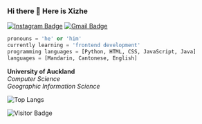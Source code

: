 ### Hi there 👋 Here is Xizhe

[![Instagram Badge](https://img.shields.io/badge/-raymond_lin_xi_zhe-purple?style=flat-square&logo=instagram&logoColor=white&link=https://www.instagram.com/raymond_lin_xi_zhe/)](https://www.instagram.com/raymond_lin_xi_zhe/)
[![Gmail Badge](https://img.shields.io/badge/-linxizhe123@live.com-c14438?style=flat-square&logo=Gmail&logoColor=white&link=mailto:linxizhe123@live.com)](mailto:linxizhe123@live.com)

<!-- - 😄 Pronouns: 'he' || 'him';
- 🌱 I’m currently learning frontend development;
- 🔭 Languages: [Python, JS, HTML, CSS] -->

``` Python
pronouns = 'he' or 'him'
currently learning = 'frontend development'
programming languages = [Python, HTML, CSS, JavaScript, Java]
languages = [Mandarin, Cantonese, English]
```

**University of Auckland** <br />
*Computer Science* <br />
*Geographic Information Science* <br />

![Top Langs](https://github-readme-stats.vercel.app/api/top-langs/?username=RaysLinn&hide=TeX&layout=compact)

![Visitor Badge](https://visitor-badge.laobi.icu/badge?page_id=RaysLinn.visitor-badge)
